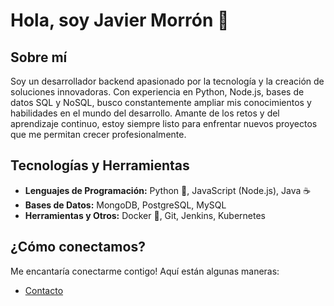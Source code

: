 # Hola, soy Javier Morrón 👋

## Sobre mí

Soy un desarrollador backend apasionado por la tecnología y la creación de soluciones innovadoras. Con experiencia en Python, Node.js, bases de datos SQL y NoSQL, busco constantemente ampliar mis conocimientos y habilidades en el mundo del desarrollo. Amante de los retos y del aprendizaje continuo, estoy siempre listo para enfrentar nuevos proyectos que me permitan crecer profesionalmente.

## Tecnologías y Herramientas

- **Lenguajes de Programación:** Python 🐍, JavaScript (Node.js), Java ☕
- **Bases de Datos:** MongoDB, PostgreSQL, MySQL
- **Herramientas y Otros:** Docker 🐳, Git, Jenkins, Kubernetes


## ¿Cómo conectamos?

Me encantaría conectarme contigo! Aquí están algunas maneras:

- [Contacto](#)

